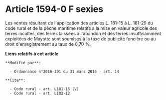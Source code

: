 # Article 1594-0 F sexies

Les ventes résultant de l'application des articles L. 181-15 à L. 181-29 du code rural et de la pêche maritime relatifs à la
mise en valeur agricole des terres incultes, des terres laissées à l'abandon et des terres insuffisamment exploitées de
Mayotte sont soumises à la taxe de publicité foncière ou au droit d'enregistrement au taux de 0,70 %.

**Liens relatifs à cet article**

	**Modifié par**:

	  - Ordonnance n°2016-391 du 31 mars 2016 - art. 14

	**Cite**:

	  - Code rural - art. L181-15 (V)
	  - Code rural - art. L182-12
